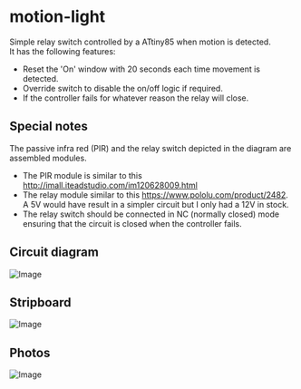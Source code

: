 # motion-light

Simple relay switch controlled by a ATtiny85 when motion is detected.  
It has the following features:
- Reset the 'On' window with 20 seconds each time movement is detected.
- Override switch to disable the on/off logic if required.
- If the controller fails for whatever reason the relay will close.

## Special notes
The passive infra red (PIR) and the relay switch depicted in the diagram are assembled modules.
- The PIR module is similar to this http://imall.iteadstudio.com/im120628009.html
- The relay module similar to this https://www.pololu.com/product/2482.  A 5V would have result in a simpler circuit but I only had a 12V in stock.
- The relay switch should be connected in NC (normally closed) mode ensuring that the circuit is closed when the controller fails.

## Circuit diagram
![Image](../master/designs/Circuit/Circuit.png?raw=true)

## Stripboard
![Image](../master/designs/Stripboard/Stripboard.png?raw=true)

## Photos
![Image](../master/photos/project%20installed%20to%20light.jpg?raw=true)
